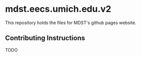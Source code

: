 # mdst.eecs.umich.edu.v2

This repository holds the files for MDST's github pages website.

## Contributing Instructions

TODO
